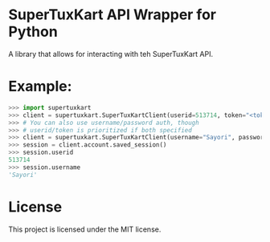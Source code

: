 # SuperTuxKart API Wrapper for Python
A library that allows for interacting with teh SuperTuxKart API.

# Example:
```py
>>> import supertuxkart
>>> client = supertuxkart.SuperTuxKartClient(userid=513714, token="<token here>")
>>> # You can also use username/password auth, though
>>> # userid/token is prioritized if both specified
>>> client = supertuxkart.SuperTuxKartClient(username="Sayori", password="password")
>>> session = client.account.saved_session()
>>> session.userid
513714
>>> session.username
'Sayori'
```

# License
This project is licensed under the MIT license.
